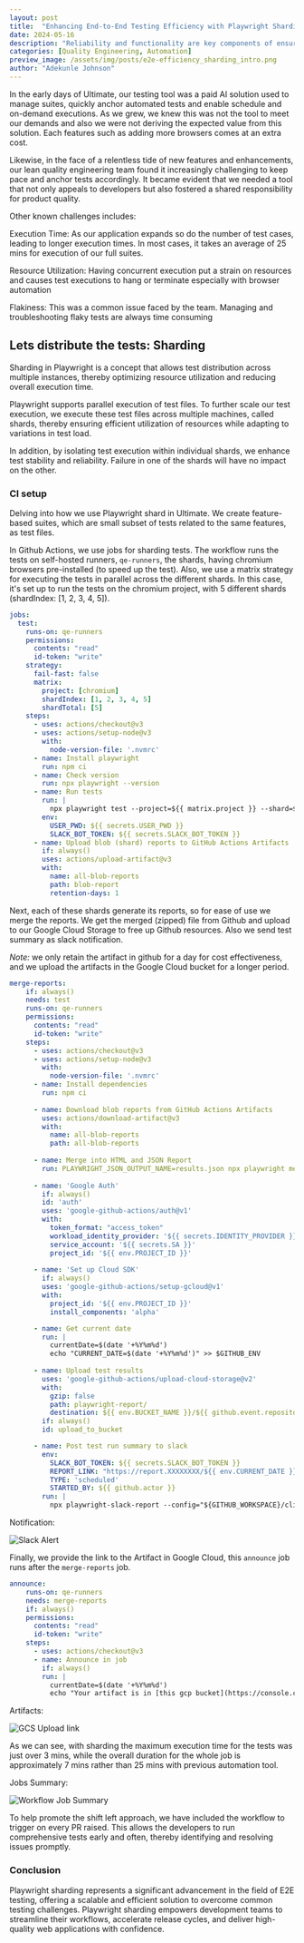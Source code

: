 ```yaml
---
layout: post
title:  "Enhancing End-to-End Testing Efficiency with Playwright Sharding"
date: 2024-05-16
description: "Reliability and functionality are key components of ensuring quality of our web applications. End-to-End (E2E) Testing plays a primary role in this aspect by allowing developers to simulate different user scenarios on the developed application and validate its behavior. As applications grow in complexity, so do the challenges associated with E2E testing. One of the emerging solutions to address these challenges is Sharding."
categories: [Quality Engineering, Automation]
preview_image: /assets/img/posts/e2e-efficiency_sharding_intro.png
author: "Adekunle Johnson"
---
```


In the early days of Ultimate, our testing tool was a paid AI solution used to manage suites, quickly anchor automated tests and enable schedule and on-demand executions. As we grew, we knew this was not the tool to meet our demands and also we were not deriving the expected value from this solution. Each features such as adding more browsers comes at an extra cost.

Likewise, in the face of a relentless tide of new features and enhancements, our lean quality engineering team found it increasingly challenging to keep pace and anchor tests accordingly. It became evident that we needed a tool that not only appeals to developers but also fostered a shared responsibility for product quality.

Other known challenges includes:

Execution Time: As our application expands so do the number of test cases, leading to longer execution times. In most cases, it takes an average of 25 mins for execution of our full suites.

Resource Utilization: Having concurrent execution put a strain on resources and causes test executions to hang or terminate especially with browser automation

Flakiness: This was a common issue faced by the team. Managing and troubleshooting flaky tests are always time consuming

## Lets distribute the tests: Sharding

Sharding in Playwright is a concept that allows test distribution across multiple instances, thereby optimizing resource utilization and reducing overall execution time.

Playwright supports parallel execution of test files. To further scale our test execution, we execute these test files across multiple machines, called shards, thereby ensuring efficient utilization of resources while adapting to variations in test load.

In addition, by isolating test execution within individual shards, we enhance test stability and reliability. Failure in one of the shards will have no impact on the other.

### CI setup

Delving into how we use Playwright shard in Ultimate. We create feature-based suites, which are small subset of tests related to the same features, as test files. 

In Github Actions, we use jobs for sharding tests. The workflow runs the tests on self-hosted runners, `qe-runners`, the shards, having chromium browsers pre-installed (to speed up the test). Also, we use a matrix strategy for executing the tests in parallel across the different shards. In this case, it's set up to run the tests on the chromium project, with 5 different shards (shardIndex: [1, 2, 3, 4, 5]).

```yaml
jobs:
  test:
    runs-on: qe-runners
    permissions:
      contents: "read"
      id-token: "write"
    strategy:
      fail-fast: false
      matrix:
        project: [chromium]
        shardIndex: [1, 2, 3, 4, 5]
        shardTotal: [5]
    steps:
      - uses: actions/checkout@v3
      - uses: actions/setup-node@v3
        with:
          node-version-file: '.nvmrc'
      - name: Install playwright
        run: npm ci
      - name: Check version
        run: npx playwright --version
      - name: Run tests
        run: |
          npx playwright test --project=${{ matrix.project }} --shard=${{ matrix.shardIndex }}/${{ matrix.shardTotal }}
        env:
          USER_PWD: ${{ secrets.USER_PWD }}
          SLACK_BOT_TOKEN: ${{ secrets.SLACK_BOT_TOKEN }}
      - name: Upload blob (shard) reports to GitHub Actions Artifacts
        if: always()
        uses: actions/upload-artifact@v3
        with:
          name: all-blob-reports
          path: blob-report
          retention-days: 1
```

Next, each of these shards generate its reports, so for ease of use we merge the reports. We get the merged (zipped) file from Github and upload to our Google Cloud Storage to free up Github resources. Also we send test summary as slack notification. 

*Note:* we only retain the artifact in github for a day for cost effectiveness, and we upload the artifacts in the Google Cloud bucket for a longer period.

```yaml
merge-reports:
    if: always()
    needs: test       
    runs-on: qe-runners
    permissions:
      contents: "read"
      id-token: "write"
    steps:
      - uses: actions/checkout@v3
      - uses: actions/setup-node@v3
        with:
          node-version-file: '.nvmrc'
      - name: Install dependencies
        run: npm ci
                    
      - name: Download blob reports from GitHub Actions Artifacts
        uses: actions/download-artifact@v3
        with:
          name: all-blob-reports
          path: all-blob-reports
                    
      - name: Merge into HTML and JSON Report
        run: PLAYWRIGHT_JSON_OUTPUT_NAME=results.json npx playwright merge-reports --reporter=html,json ./all-blob-reports
                    
      - name: 'Google Auth'
        if: always()
        id: 'auth'
        uses: 'google-github-actions/auth@v1'
        with:
          token_format: "access_token"
          workload_identity_provider: '${{ secrets.IDENTITY_PROVIDER }}'
          service_account: '${{ secrets.SA }}'
          project_id: '${{ env.PROJECT_ID }}'
      
      - name: 'Set up Cloud SDK'
        if: always()
        uses: 'google-github-actions/setup-gcloud@v1'
        with:
          project_id: '${{ env.PROJECT_ID }}'
          install_components: 'alpha'

      - name: Get current date
        run: |
          currentDate=$(date '+%Y%m%d')
          echo "CURRENT_DATE=$(date '+%Y%m%d')" >> $GITHUB_ENV
  
      - name: Upload test results
        uses: 'google-github-actions/upload-cloud-storage@v2'
        with:
          gzip: false
          path: playwright-report/
          destination: ${{ env.BUCKET_NAME }}/${{ github.event.repository.name }}/${{ env.CURRENT_DATE }}/scheduled/
        if: always()
        id: upload_to_bucket

      - name: Post test run summary to slack
        env:
          SLACK_BOT_TOKEN: ${{ secrets.SLACK_BOT_TOKEN }}
          REPORT_LINK: "https://report.XXXXXXXX/${{ env.CURRENT_DATE }}/${{ github.run_id}}/playwright-report/index.html"
          TYPE: 'scheduled'
          STARTED_BY: ${{ github.actor }}
        run: |
          npx playwright-slack-report --config="${GITHUB_WORKSPACE}/cli_config.json" --json-results="${GITHUB_WORKSPACE}/results.json"
```

Notification:

![Slack Alert ](../assets/img/posts/e2e-efficiency_slack_alert.png)

Finally, we provide the link to the Artifact in Google Cloud, this `announce` job runs after the `merge-reports` job.

```yaml
announce:
    runs-on: qe-runners
    needs: merge-reports
    if: always()
    permissions:
      contents: "read"
      id-token: "write"
    steps:
      - uses: actions/checkout@v3
      - name: Announce in job
        if: always()
        run: |
          currentDate=$(date '+%Y%m%d')
          echo "Your artifact is in [this gcp bucket](https://console.cloud.google.com/storage/browser/${{ env.BUCKET_NAME }}/${{ github.event.repository.name }}/$currentDate/) " >> $GITHUB_STEP_SUMMARY
```

Artifacts:

![GCS Upload link ](../assets/img/posts/e2e-efficiency_gcs.png)

As we can see, with sharding the maximum execution time for the tests was just over 3 mins, while the overall duration for the whole job is approximately 7 mins rather than 25 mins with previous automation tool.

Jobs Summary:

![Workflow Job Summary](../assets/img/posts/e2e-efficiency_job_summary.png)


To help promote the shift left approach, we have included the workflow to trigger on every PR raised. This allows the developers to run comprehensive tests early and often, thereby identifying and resolving issues promptly.

### Conclusion

Playwright sharding represents a significant advancement in the field of E2E testing, offering a scalable and efficient solution to overcome common testing challenges. Playwright sharding empowers development teams to streamline their workflows, accelerate release cycles, and deliver high-quality web applications with confidence.

